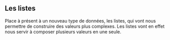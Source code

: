## Les listes

Place à présent à un nouveau type de données, les listes, qui vont nous permettre de construire des valeurs plus complexes.
Les listes vont en effet nous servir à composer plusieurs valeurs en une seule.
